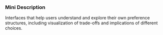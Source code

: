 ### Mini Description

Interfaces that help users understand and explore their own preference structures, including visualization of trade-offs and implications of different choices.
